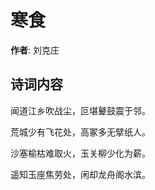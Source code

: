 # 寒食

**作者**: 刘克庄

## 诗词内容

闻道江乡吹战尘，叵堪鼙鼓震于邻。

荒城少有飞花处，高冢多无擘纸人。

沙塞榆枯难取火，玉关柳少化为薪。

遥知玉座焦劳处，闲却龙舟阁水滨。


